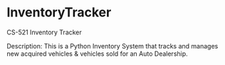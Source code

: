 # InventoryTracker
CS-521 Inventory Tracker 

Description:
This is a Python Inventory System that tracks and manages new acquired vehicles & vehicles sold for an Auto Dealership.

